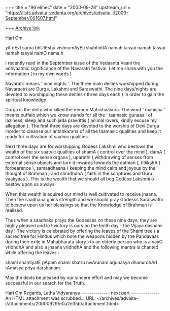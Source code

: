 +++
title = "96 elmec"
date = "2000-09-28"
upstream_url = "https://lists.advaita-vedanta.org/archives/advaita-l/2000-September/001607.html"

+++
[Archive link](https://lists.advaita-vedanta.org/archives/advaita-l/2000-September/001607.html)

Hari Om

yA dEvI sarva bhUtEshu vishnumAyEti shabhditA
namah tasyai namah tasyai namah tasyai namO nama.h

I recently read in the September issue of the Vedaanta Vaani the
adhyaatmic significance of the Navaratri festival. Let me share with you
the information ( in my own words )

Navaratri means ' nine nights '. The three main deities worshipped
during Navaraatri are Durga, Lakshmi and Saraswathi. The nine
days/nights are devoted to worshipping these deities ( three days each )
in order to gain the spiritual knowledge.

Durga is the deity who killed the demon Mahishaasura. The word ' mahisha
' means buffalo which we know stands for all the ' taamasic gunaas ' of
laziness, sleep and such jada pravrittis ( animal lovers, kindly excuse
my allegation ). The first three days are devoted to the worship of Devi
Durga inorder to cleanse our antahkarana of all the taamasic qualities
and keep it ready for cultivation of saatvic qualities.

Next three days are for worshipping Godess Lakshmi who bestows the
wealth of the six saatvic qualities of shamA ( control over the mind ),
damA ( control over the sense organs ), uparathI ( withdrawing of senses
from external sense objects and turn it inwards towards the aatman ),
titiikshA ( forbearence ), samaadhaana
( keeping the mind calm and joyous by the thought of Brahman ) and
shradhdhA
( faith in the scriptures and Guru vaakyaas ). This is the wealth that
we should all beg Godess Lakshmi o bestow upon us always.

When this wealth is aquired our mind is well cultivated to receive
jnaana. Then the saadhana gains strength and we should pray Godesss
Saraswathi to bestow upon us her blessings so that the Knowledge of
Brahman is realised.

Thus when a saadhaka prays the Godesses on these nine days, they are
highly pleased and lo ! victory is ours on the tenth day - the Vijaya
dashami day ! The victory is celebrated by offering the leaves of the
Shami tree ( a sacred tree for Hindus which bore the weapons hidden by
the Pandavaas during their exile in Mahabharata story ) to an elderly
person who is a vayO vridhdhA and also a jnaana vridhdhA and the
following mantra is chanted while offering the leaves :

shamI  shamIyatE  pApam  shami  shatru  nivAranam
arjunasya  dhanurdhArI   rAmasya  priya  darshanam.

May the devIs be pleased by our sincere effort and may we become
successful in our search for the Truth.

Hari Om
Regards,
Latha Vidyaranya
-------------- next part --------------
An HTML attachment was scrubbed...
URL: </archives/advaita-l/attachments/20000929/e0a2e35b/attachment.html>
